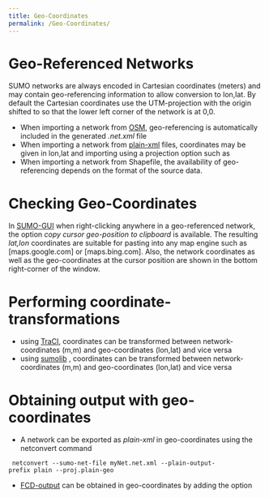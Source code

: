 ```yaml
---
title: Geo-Coordinates
permalink: /Geo-Coordinates/
---
```


Geo-Referenced Networks
=======================

SUMO networks are always encoded in Cartesian coordinates (meters) and may contain geo-referencing information to allow conversion to lon,lat. By default the Cartesian coordinates use the UTM-projection with the origin shifted to so that the lower left corner of the network is at 0,0.

-   When importing a network from [OSM](/Networks/Import/OpenStreetMap "wikilink"), geo-referencing is automatically included in the generated *.net.xml* file
-   When importing a network from [plain-xml](/Networks/Building_Networks_from_own_XML-descriptions "wikilink") files, coordinates may be given in lon,lat and importing using a projection option such as
-   When importing a network from Shapefile, the availability of geo-referencing depends on the format of the source data.

Checking Geo-Coordinates
========================

In [SUMO-GUI](/SUMO-GUI "wikilink") when right-clicking anywhere in a geo-referenced network, the option *copy cursor geo-position to clipboard* is available. The resulting *lat,lon* coordinates are suitable for pasting into any map engine such as \[maps.google.com\] or \[maps.bing.com\]. Also, the network coordinates as well as the geo-coordinates at the cursor position are shown in the bottom right-corner of the window.

Performing coordinate-transformations
=====================================

-   using [TraCI](/TraCI/Simulation_Value_Retrieval#Command_0x82:_Position_Conversion "wikilink"), coordinates can be transformed between network-coordinates (m,m) and geo-coordinates (lon,lat) and vice versa
-   using [sumolib](/Tools/Sumolib#coordinate_transformations "wikilink") , coordinates can be transformed between network-coordinates (m,m) and geo-coordinates (lon,lat) and vice versa

Obtaining output with geo-coordinates
=====================================

-   A network can be exported as *plain-xml* in geo-coordinates using the netconvert command

` netconvert --sumo-net-file myNet.net.xml --plain-output-prefix plain --proj.plain-geo`

-   [FCD-output](/Simulation/Output/FCDOutput "wikilink") can be obtained in geo-coordinates by adding the option
